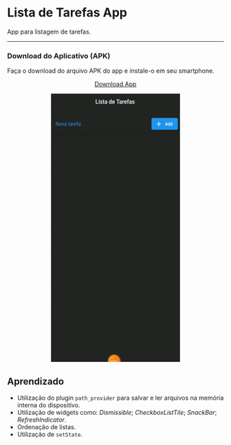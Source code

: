 # Lista de Tarefas App
 App para listagem de tarefas.

***
### Download do Aplicativo (APK)
Faça o download do arquivo APK do app e instale-o em seu smartphone.

<p align="center">
  <a href="https://drive.google.com/u/0/uc?id=11d2FCVQRFBkDxzqs0j-D7xr0rBKxPOho&export=download">Download App</a>
</p>

 <p align="center">
 <img  width="300" height="625" src="assets/to_readme/presentation.gif">
 <p/>


## Aprendizado

* Utilização do plugin `path_provider` para salvar e ler arquivos na memória interna do dispositivo.
* Utilização de widgets como: *Dismissible*; *CheckboxListTile*; *SnackBar*; *RefreshIndicator*.
* Ordenação de listas.
* Utilização de `setState`.
